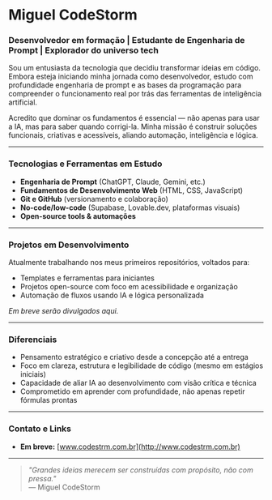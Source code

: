 # Miguel CodeStorm

### Desenvolvedor em formação | Estudante de Engenharia de Prompt | Explorador do universo tech

Sou um entusiasta da tecnologia que decidiu transformar ideias em código. Embora esteja iniciando minha jornada como desenvolvedor, estudo com profundidade engenharia de prompt e as bases da programação para compreender o funcionamento real por trás das ferramentas de inteligência artificial.

Acredito que dominar os fundamentos é essencial — não apenas para usar a IA, mas para saber quando corrigi-la. Minha missão é construir soluções funcionais, criativas e acessíveis, aliando automação, inteligência e lógica.

---

### Tecnologias e Ferramentas em Estudo

- **Engenharia de Prompt** (ChatGPT, Claude, Gemini, etc.)
- **Fundamentos de Desenvolvimento Web** (HTML, CSS, JavaScript)
- **Git e GitHub** (versionamento e colaboração)
- **No-code/low-code** (Supabase, Lovable.dev, plataformas visuais)
- **Open-source tools & automações**

---

### Projetos em Desenvolvimento

Atualmente trabalhando nos meus primeiros repositórios, voltados para:

- Templates e ferramentas para iniciantes
- Projetos open-source com foco em acessibilidade e organização
- Automação de fluxos usando IA e lógica personalizada

*Em breve serão divulgados aqui.*

---

### Diferenciais

- Pensamento estratégico e criativo desde a concepção até a entrega
- Foco em clareza, estrutura e legibilidade de código (mesmo em estágios iniciais)
- Capacidade de aliar IA ao desenvolvimento com visão crítica e técnica
- Comprometido em aprender com profundidade, não apenas repetir fórmulas prontas

---

### Contato e Links

- **Em breve:** [www.codestrm.com.br](http://www.codestrm.com.br)

---

> *"Grandes ideias merecem ser construídas com propósito, não com pressa."*  
> — Miguel CodeStorm
